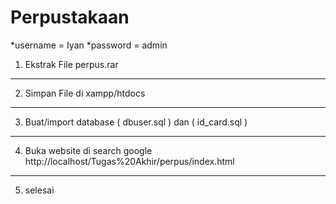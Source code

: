 # Perpustakaan
*username = Iyan
*password = admin

1. Ekstrak File perpus.rar
----------------------------
2. Simpan File di xampp/htdocs
-------------------------------
3. Buat/import database ( dbuser.sql ) dan ( id_card.sql )
----------------------------------------------------------
4. Buka website di search google http://localhost/Tugas%20Akhir/perpus/index.html
--------------------------------------------------------------------------------
5. selesai
